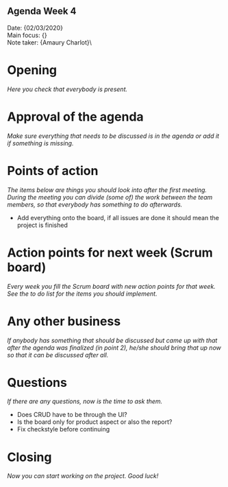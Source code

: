 ## Agenda Week 4

Date:           {02/03/2020}\
Main focus:     {}\
Note taker:     {Amaury Charlot}\

# Opening
*Here you check that everybody is present.*

# Approval of the agenda
*Make sure everything that needs to be discussed is in the agenda or add it if something is missing.*

# Points of action
*The items below are things you should look into after the first meeting. During the meeting you can divide (some of) the work between the team members, so that everybody has something to do afterwards.*
- Add everything onto the board, if all issues are done it should mean the project is finished

# Action points for next week (Scrum board)
*Every week you fill the Scrum board with new action points for that week. See the to do list for the items you should implement.*

# Any other business
*If anybody has something that should be discussed but came up with that after the agenda was finalized (in point 2), he/she should bring that up now so that it can be discussed after all.*

# Questions
*If there are any questions, now is the time to ask them.*
- Does CRUD have to be through the UI?
- Is the board only for product aspect or also the report?
- Fix checkstyle before continuing

# Closing
*Now you can start working on the project. Good luck!*
